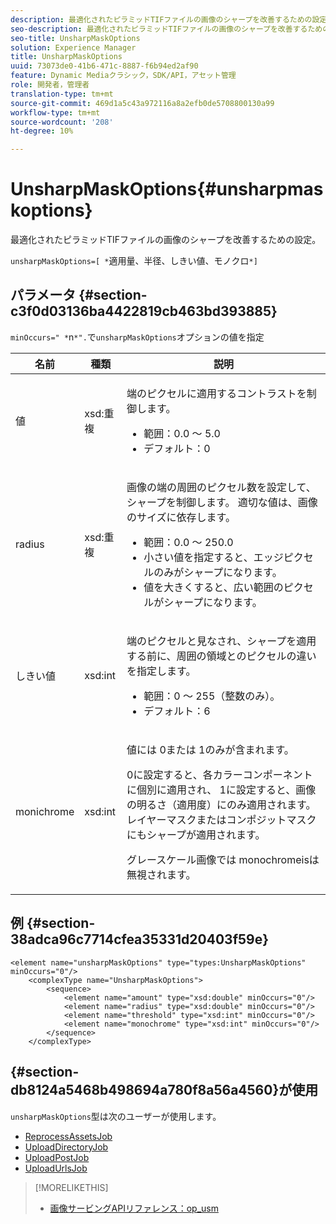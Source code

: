 ```yaml
---
description: 最適化されたピラミッドTIFファイルの画像のシャープを改善するための設定。
seo-description: 最適化されたピラミッドTIFファイルの画像のシャープを改善するための設定。
seo-title: UnsharpMaskOptions
solution: Experience Manager
title: UnsharpMaskOptions
uuid: 73073de0-41b6-471c-8887-f6b94ed2af90
feature: Dynamic Mediaクラシック，SDK/API，アセット管理
role: 開発者，管理者
translation-type: tm+mt
source-git-commit: 469d1a5c43a972116a8a2efb0de5708800130a99
workflow-type: tm+mt
source-wordcount: '208'
ht-degree: 10%

---
```



# UnsharpMaskOptions{#unsharpmaskoptions}

最適化されたピラミッドTIFファイルの画像のシャープを改善するための設定。

`unsharpMaskOptions=[ *`適用量、半径、しきい値、モノクロ`*]`

## パラメータ {#section-c3f0d03136ba4422819cb463bd393885}

`minOccurs=" *`n`*".`で`unsharpMaskOptions`オプションの値を指定

<table id="table_D1392963C5694969A9D546F82DB6F45C">
 <thead>
  <tr>
   <th colname="col1" class="entry"> 名前 </th>
   <th colname="col2" class="entry"> 種類 </th>
   <th colname="col3" class="entry"> 説明 </th>
  </tr>
 </thead>
 <tbody>
  <tr>
   <td colname="col1"><span class="codeph"><span class="varname"> 値</span></span></td>
   <td colname="col2"><span class="codeph"> xsd:重複</span></td>
   <td colname="col3"><p>端のピクセルに適用するコントラストを制御します。 
     <ul id="ul_7AA17E354EE64BC4A5BEAE853FF17191">
      <li id="li_42FB21C7ED884E1DB03274130B8DCB10">範囲：0.0 ～ 5.0 </li>
      <li id="li_E980CAA1A9C54D60A121F21C964820FF">デフォルト：0 </li>
     </ul></p></td>
  </tr>
  <tr>
   <td colname="col1"><span class="codeph"><span class="varname"> radius</span></span></td>
   <td colname="col2"><span class="codeph"> xsd:重複</span></td>
   <td colname="col3"><p>画像の端の周囲のピクセル数を設定して、シャープを制御します。 適切な値は、画像のサイズに依存します。 
     <ul id="ul_D4391CD407DE4B48AF4523EBD85D0D40">
      <li id="li_8AEF11A489484EFD91416F8A03C4DB25">範囲：0.0 ～ 250.0 </li>
      <li id="li_9F1D1B52AFBA46B8BDCDF99A21140002">小さい値を指定すると、エッジピクセルのみがシャープになります。 </li>
      <li id="li_7D9FD8AA4899404283D7AB596364A4AF">値を大きくすると、広い範囲のピクセルがシャープになります。 </li>
     </ul></p></td>
  </tr>
  <tr>
   <td colname="col1"><span class="codeph"><span class="varname"> しきい値</span></span></td>
   <td colname="col2"><span class="codeph"> xsd:int</span></td>
   <td colname="col3"><p>端のピクセルと見なされ、シャープを適用する前に、周囲の領域とのピクセルの違いを指定します。 
     <ul id="ul_117E556E3ECF42CC878DD80D338D19CA">
      <li id="li_CFEE76DB78BF437E8463C9089486F8A6">範囲：0 ～ 255（整数のみ）。 </li>
      <li id="li_77113DC2698A4D48B11288718766E6A2">デフォルト：6 </li>
     </ul></p></td>
  </tr>
  <tr>
   <td colname="col1"><span class="codeph"><span class="varname"> monichrome</span></span></td>
   <td colname="col2"><span class="codeph"> xsd:int</span></td>
   <td colname="col3"><p>値には<span class="codeph"> 0</span>または<span class="codeph"> 1</span>のみが含まれます。 </p><p><span class="codeph"> 0</span>に設定すると、各カラーコンポーネントに個別に適用され、<span class="codeph"> 1</span>に設定すると、画像の明るさ（適用度）にのみ適用されます。 レイヤーマスクまたはコンポジットマスクにもシャープが適用されます。 </p><p><span class="codeph"><span class="varname"> グレースケール画像では</span></span> monochromeisは無視されます。 </p></td>
  </tr>
 </tbody>
</table>

## 例 {#section-38adca96c7714cfea35331d20403f59e}

```
<element name="unsharpMaskOptions" type="types:UnsharpMaskOptions" minOccurs="0"/>
    <complexType name="UnsharpMaskOptions">
        <sequence>
            <element name="amount" type="xsd:double" minOccurs="0"/>
            <element name="radius" type="xsd:double" minOccurs="0"/>
            <element name="threshold" type="xsd:int" minOccurs="0"/>
            <element name="monochrome" type="xsd:int" minOccurs="0"/>        
        </sequence>
    </complexType>
```

## {#section-db8124a5468b498694a780f8a56a4560}が使用

`unsharpMaskOptions`型は次のユーザーが使用します。

* [ReprocessAssetsJob](../../types/c-data-types/r-reprocess-assets-job.md#reference-a303f7832ae44fdab1dca7cc8bef3fa3)
* [UploadDirectoryJob](../../types/c-data-types/r-upload-directory-job.md#reference-e707ebf53b074c49ad983d1886e0bbb6)
* [UploadPostJob](../../types/c-data-types/r-upload-post-job.md#reference-bca2339b593f4637a687c33937215ef4)
* [UploadUrlsJob](../../types/c-data-types/r-upload-urls-job.md#reference-8e9bc895268c4321b233dbeadc990398)

>[!MORELIKETHIS]
>
>* [画像サービングAPIリファレンス：op_usm](https://experienceleague.adobe.com/docs/dynamic-media-developer-resources/image-serving-api/image-serving-api/http-protocol-reference/command-reference/r-op-usm.html)

